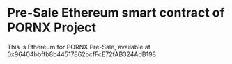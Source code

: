 # Pre-Sale Ethereum smart contract of PORNX Project
This is Ethereum for PORNX Pre-Sale, available at 0x96404bbffb8b44517862bcfFcE72fAB324AdB198
